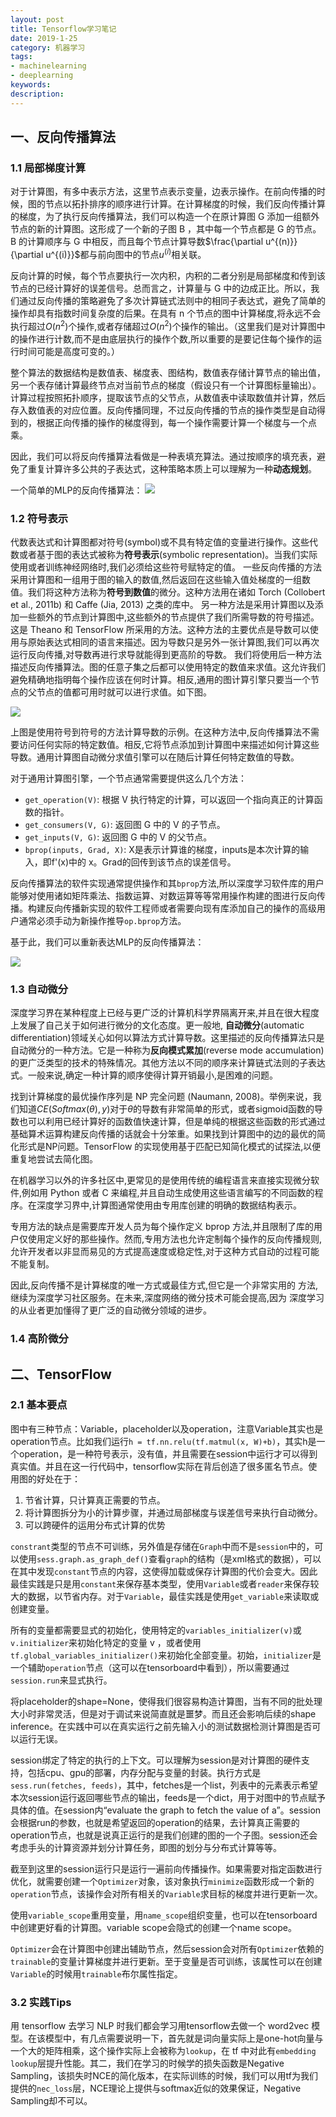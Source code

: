 ```yaml
---
layout: post
title: Tensorflow学习笔记
date: 2019-1-25
category: 机器学习
tags:
- machinelearning
- deeplearning
keywords:
description:
---
```




## 一、反向传播算法

### 1.1 局部梯度计算

对于计算图，有多中表示方法，这里节点表示变量，边表示操作。在前向传播的时候，图的节点以拓扑排序的顺序进行计算。在计算梯度的时候，我们反向传播计算的梯度，为了执行反向传播算法，我们可以构造一个在原计算图 G 添加一组额外节点的新的计算图。这形成了一个新的子图 B ，其中每一个节点都是 G 的节点。B 的计算顺序与 G 中相反，而且每个节点计算导数$\frac{\partial u^{(n)}}{\partial u^{(i)}}$都与前向图中的节点$u^{(i)}$相关联。

反向计算的时候，每个节点要执行一次内积，内积的二者分别是局部梯度和传到该节点的已经计算好的误差信号。总而言之，计算量与 G 中的边成正比。所以，我们通过反向传播的策略避免了多次计算链式法则中的相同子表达式，避免了简单的操作却具有指数时间复杂度的后果。在具有 n 个节点的图中计算梯度,将永远不会执行超过$O(n^2)$个操作,或者存储超过$O(n^2)$个操作的输出。（这里我们是对计算图中的操作进行计数,而不是由底层执行的操作个数,所以重要的是要记住每个操作的运行时间可能是高度可变的。）

<!-- more -->

整个算法的数据结构是数值表、梯度表、图结构，数值表存储计算节点的输出值，另一个表存储计算最终节点对当前节点的梯度（假设只有一个计算图标量输出）。计算过程按照拓扑顺序，提取该节点的父节点，从数值表中读取数值并计算，然后存入数值表的对应位置。反向传播同理，不过反向传播的节点的操作类型是自动得到的，根据正向传播的操作的梯度得到，每一个操作需要计算一个梯度与一个点乘。

因此，我们可以将反向传播算法看做是一种表填充算法。通过按顺序的填充表，避免了重复计算许多公共的子表达式，这种策略本质上可以理解为一种**动态规划**。

一个简单的MLP的反向传播算法：
![](../../img/tflearning1.png)

### 1.2 符号表示

代数表达式和计算图都对符号(symbol)或不具有特定值的变量进行操作。这些代数或者基于图的表达式被称为**符号表示**(symbolic representation)。当我们实际使用或者训练神经网络时,我们必须给这些符号赋特定的值。
一些反向传播的方法采用计算图和一组用于图的输入的数值,然后返回在这些输入值处梯度的一组数值。我们将这种方法称为**符号到数值**的微分。这种方法用在诸如 Torch (Collobert et al., 2011b) 和 Caffe (Jia, 2013) 之类的库中。
另一种方法是采用计算图以及添加一些额外的节点到计算图中,这些额外的节点提供了我们所需导数的符号描述。这是 Theano 和 TensorFlow 所采用的方法。这种方法的主要优点是导数可以使用与原始表达式相同的语言来描述。因为导数只是另外一张计算图,我们可以再次运行反向传播,对导数再进行求导就能得到更高阶的导数。
我们将使用后一种方法描述反向传播算法。图的任意子集之后都可以使用特定的数值来求值。这允许我们避免精确地指明每个操作应该在何时计算。相反,通用的图计算引擎只要当一个节点的父节点的值都可用时就可以进行求值。如下图。

![](../../img/tflearning2.png)

上图是使用符号到符号的方法计算导数的示例。在这种方法中,反向传播算法不需要访问任何实际的特定数值。相反,它将节点添加到计算图中来描述如何计算这些导数。通用计算图自动微分求值引擎可以在随后计算任何特定数值的导数。

对于通用计算图引擎，一个节点通常需要提供这么几个方法：

- `get_operation(V)`: 根据 V 执行特定的计算，可以返回一个指向真正的计算函数的指针。
- `get_consumers(V, G)`: 返回图 G 中的 V 的子节点。
- `get_inputs(V, G)`: 返回图 G 中的 V 的父节点。
- `bprop(inputs, Grad, X)`: X是表示计算谁的梯度，inputs是本次计算的输入，即f'(x)中的 x。Grad的回传到该节点的误差信号。

反向传播算法的软件实现通常提供操作和其`bprop`方法,所以深度学习软件库的用户能够对使用诸如矩阵乘法、指数运算、对数运算等等常用操作构建的图进行反向传播。构建反向传播新实现的软件工程师或者需要向现有库添加自己的操作的高级用户通常必须手动为新操作推导`op.bprop`方法。

基于此，我们可以重新表达MLP的反向传播算法：

![](../../img/tflearning3.png)

### 1.3 自动微分

深度学习界在某种程度上已经与更广泛的计算机科学界隔离开来,并且在很大程度上发展了自己关于如何进行微分的文化态度。更一般地, **自动微分**(automatic differentiation)领域关心如何以算法方式计算导数。这里描述的反向传播算法只是自动微分的一种方法。它是一种称为**反向模式累加**(reverse mode accumulation)的更广泛类型的技术的特殊情况。其他方法以不同的顺序来计算链式法则的子表达式。一般来说,确定一种计算的顺序使得计算开销最小,是困难的问题。

找到计算梯度的最优操作序列是 NP 完全问题 (Naumann, 2008)。举例来说，我们知道$CE(Softmax(\theta), y)$对于$\theta$的导数有非常简单的形式，或者sigmoid函数的导数也可以利用已经计算好的函数值快速计算，但是单纯的根据这些函数的形式通过基础算术运算构建反向传播的话就会十分笨重。如果找到计算图中的边的最优的简化形式是NP问题。TensorFlow 的实现使用基于匹配已知简化模式的试探法,以便重复地尝试去简化图。

在机器学习以外的许多社区中,更常见的是使用传统的编程语言来直接实现微分软件,例如用 Python 或者 C 来编程,并且自动生成使用这些语言编写的不同函数的程序。在深度学习界中,计算图通常使用由专用库创建的明确的数据结构表示。

专用方法的缺点是需要库开发人员为每个操作定义 bprop 方法,并且限制了库的用户仅使用定义好的那些操作。然而,专用方法也允许定制每个操作的反向传播规则,允许开发者以非显而易见的方式提高速度或稳定性,对于这种方式自动的过程可能不能复制。

因此,反向传播不是计算梯度的唯一方式或最佳方式,但它是一个非常实用的
方法,继续为深度学习社区服务。在未来,深度网络的微分技术可能会提高,因为
深度学习的从业者更加懂得了更广泛的自动微分领域的进步。

### 1.4 高阶微分



## 二、TensorFlow

### 2.1 基本要点

图中有三种节点：Variable，placeholder以及operation，注意Variable其实也是operation节点。比如我们运行`h = tf.nn.relu(tf.matmul(x, W)+b)`，其实h是一个operation，是一种符号表示，没有值，并且需要在session中运行才可以得到真实值。并且在这一行代码中，tensorflow实际在背后创造了很多匿名节点。使用图的好处在于：
1. 节省计算，只计算真正需要的节点。
2. 将计算图拆分为小的计算步骤，并通过局部梯度与误差信号来执行自动微分。
3. 可以跨硬件的运用分布式计算的优势

`constrant`类型的节点不可训练，另外值是存储在`Graph`中而不是`session`中的，可以使用`sess.graph.as_graph_def()`查看`graph`的结构（是xml格式的数据），可以在其中发现`constant`节点的内容，这使得加载或保存计算图的代价会变大。因此最佳实践是只是用`constant`来保存基本类型，使用`Variable`或者`reader`来保存较大的数据，以节省内存。对于`Variable`，最佳实践是使用`get_variable`来读取或创建变量。

所有的变量都需要显式的初始化，使用特定的`variables_initializer(v)`或`v.initializer`来初始化特定的变量 v ，或者使用`tf.global_variables_initializer()`来初始化全部变量。初始，`initializer`是一个辅助`operation`节点（这可以在tensorboard中看到），所以需要通过`session.run`来显式执行。

将placeholder的shape=None，使得我们很容易构造计算图，当有不同的批处理大小时非常灵活，但是对于调试来说简直就是噩梦。而且还会影响后续的shape inference。在实践中可以在真实运行之前先输入小的测试数据检测计算图是否可以运行无误。

session绑定了特定的执行的上下文。可以理解为session是对计算图的硬件支持，包括cpu、gpu的部署，内存分配与变量的封装。执行方式是`sess.run(fetches, feeds)`，其中，fetches是一个list，列表中的元素表示希望本次session运行返回哪些节点的输出，feeds是一个dict，用于对图中的节点赋予具体的值。在session内“evaluate the graph to fetch the value of a”。session会根据run的参数，也就是希望返回的operation的结果，去计算真正需要的operation节点，也就是说真正运行的是我们创建的图的一个子图。session还会考虑手头的计算资源并划分计算任务，即图的划分与分布式计算等等。

截至到这里的session运行只是运行一遍前向传播操作。如果需要对指定函数进行优化，就需要创建一个`Optimizer`对象，该对象执行`minimize`函数形成一个新的`operation`节点，该操作会对所有相关的`Variable`求目标的梯度并进行更新一次。

使用`variable_scope`重用变量，用`name_scope`组织变量，也可以在tensorboard中创建更好看的计算图。variable scope会隐式的创建一个name scope。

`Optimizer`会在计算图中创建出辅助节点，然后session会对所有`Optimizer`依赖的`trainable`的变量计算梯度并进行更新。至于变量是否可训练，该属性可以在创建`Variable`的时候用`trainable`布尔属性指定。

### 3.2 实践Tips

用 tensorflow 去学习 NLP 时我们都会学习用tensorflow去做一个 word2vec 模型。在该模型中，有几点需要说明一下，首先就是词向量实际上是one-hot向量与一个大的矩阵相乘，这个操作实际上会被称为`lookup`，在 tf 中对此有`embedding lookup`层提升性能。其二，我们在学习的时候学的损失函数是Negative Sampling，该损失时NCE的简化版本，在实际训练的时候，我们可以用tf为我们提供的`nec_loss`层，NCE理论上提供与softmax近似的效果保证，Negative Sampling却不可以。
